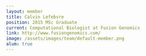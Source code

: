 ```yaml
---
layout: member
title: Calvin Lefebvre
position: 2015 MSc Graduate
current: Computational Biologist at Fusion Genomics
link: http://www.fusiongenomics.com/
image: /assets/images/team/default-member.png
alum: true
---
```

